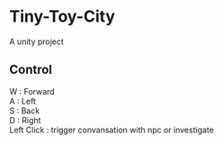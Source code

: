 # Tiny-Toy-City
A unity project

## Control  
W : Forward  
A : Left  
S : Back  
D : Right  
Left Click : trigger convansation with npc or investigate
